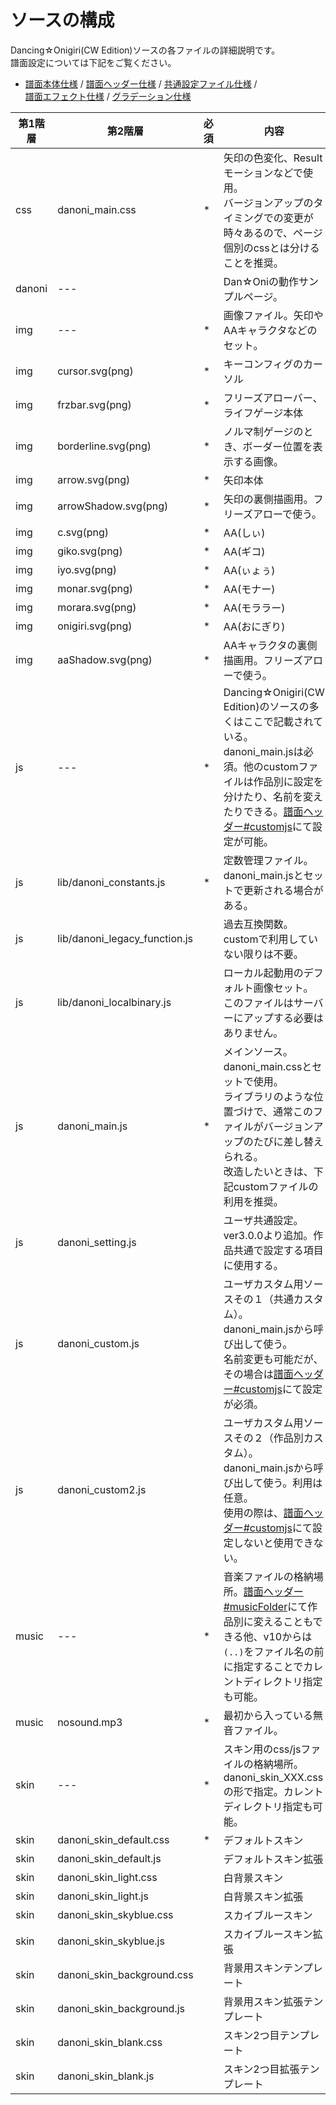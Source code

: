 # ソースの構成
Dancing☆Onigiri(CW Edition)ソースの各ファイルの詳細説明です。  
譜面設定については下記をご覧ください。
- [譜面本体仕様](dos_score.html) / [譜面ヘッダー仕様](dos_header.html) / [共通設定ファイル仕様](dos_setting.html) /   
[譜面エフェクト仕様](dos_effect.html) / [グラデーション仕様](dos-c0001-gradation.html)

|第1階層|第2階層|必須|内容|
|----|----|----|----|
|css|danoni_main.css|*|矢印の色変化、Resultモーションなどで使用。<br>バージョンアップのタイミングでの変更が時々あるので、ページ個別のcssとは分けることを推奨。|
|danoni|---||Dan☆Oniの動作サンプルページ。|
|img|---|*|画像ファイル。矢印やAAキャラクタなどのセット。|
|img|cursor.svg(png)|*|キーコンフィグのカーソル|
|img|frzbar.svg(png)|*|フリーズアローバー、ライフゲージ本体|
|img|borderline.svg(png)|*|ノルマ制ゲージのとき、ボーダー位置を表示する画像。|
|img|arrow.svg(png)|*|矢印本体|
|img|arrowShadow.svg(png)|*|矢印の裏側描画用。フリーズアローで使う。|
|img|c.svg(png)|*|AA(しぃ)|
|img|giko.svg(png)|*|AA(ギコ)|
|img|iyo.svg(png)|*|AA(ぃょぅ)|
|img|monar.svg(png)|*|AA(モナー)|
|img|morara.svg(png)|*|AA(モララー)|
|img|onigiri.svg(png)|*|AA(おにぎり)|
|img|aaShadow.svg(png)|*|AAキャラクタの裏側描画用。フリーズアローで使う。|
|js|---|*|Dancing☆Onigiri(CW Edition)のソースの多くはここで記載されている。<br>danoni_main.jsは必須。他のcustomファイルは作品別に設定を分けたり、名前を変えたりできる。[譜面ヘッダー#customjs](dos-h0019-customjs.html)にて設定が可能。|
|js|lib/danoni_constants.js|*|定数管理ファイル。danoni_main.jsとセットで更新される場合がある。|
|js|lib/danoni_legacy_function.js||過去互換関数。customで利用していない限りは不要。|
|js|lib/danoni_localbinary.js||ローカル起動用のデフォルト画像セット。<br>このファイルはサーバーにアップする必要はありません。|
|js|danoni_main.js|*|メインソース。danoni_main.cssとセットで使用。<br>ライブラリのような位置づけで、通常このファイルがバージョンアップのたびに差し替えられる。<br>改造したいときは、下記customファイルの利用を推奨。|
|js|danoni_setting.js||ユーザ共通設定。<br>ver3.0.0より追加。作品共通で設定する項目に使用する。|
|js|danoni_custom.js||ユーザカスタム用ソースその１（共通カスタム）。<br>danoni_main.jsから呼び出して使う。<br>名前変更も可能だが、その場合は[譜面ヘッダー#customjs](dos-h0019-customjs.html)にて設定が必須。|
|js|danoni_custom2.js||ユーザカスタム用ソースその２（作品別カスタム）。<br>danoni_main.jsから呼び出して使う。利用は任意。<br>使用の際は、[譜面ヘッダー#customjs](dos-h0019-customjs.html)にて設定しないと使用できない。|
|music|---|*|音楽ファイルの格納場所。[譜面ヘッダー#musicFolder](dos-h0013-musicFolder.html)にて作品別に変えることもできる他、v10からは`(..)`をファイル名の前に指定することでカレントディレクトリ指定も可能。|
|music|nosound.mp3|*|最初から入っている無音ファイル。|
|skin|---|*|スキン用のcss/jsファイルの格納場所。<br>danoni_skin_XXX.cssの形で指定。カレントディレクトリ指定も可能。|
|skin|danoni_skin_default.css|*|デフォルトスキン|
|skin|danoni_skin_default.js||デフォルトスキン拡張|
|skin|danoni_skin_light.css||白背景スキン|
|skin|danoni_skin_light.js||白背景スキン拡張|
|skin|danoni_skin_skyblue.css||スカイブルースキン|
|skin|danoni_skin_skyblue.js||スカイブルースキン拡張|
|skin|danoni_skin_background.css||背景用スキンテンプレート|
|skin|danoni_skin_background.js||背景用スキン拡張テンプレート|
|skin|danoni_skin_blank.css||スキン2つ目テンプレート|
|skin|danoni_skin_blank.js||スキン2つ目拡張テンプレート|